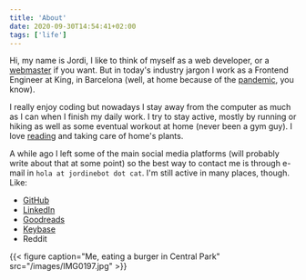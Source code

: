 ```yaml
---
title: 'About'
date: 2020-09-30T14:54:41+02:00
tags: ['life']
---
```


Hi, my name is Jordi, I like to think of myself as a web developer, or a
[webmaster](https://justinjackson.ca/webmaster/) if you want. But in today's industry jargon I work as a Frontend
Engineer at King, in Barcelona (well, at home because of the
[pandemic](https://en.wikipedia.org/wiki/Coronavirus_disease_2019), you know).

I really enjoy coding but nowadays I stay away from the computer as much as I can when I finish my daily work. I try to
stay active, mostly by running or hiking as well as some eventual workout at home (never been a gym guy). I love
[reading](https://www.goodreads.com/jordinebot) and taking care of home's plants.

A while ago I left some of the main social media platforms (will probably write about that at some point) so the best
way to contact me is through e-mail in `hola at jordinebot dot cat`. I'm still active in many places, though.
Like:

-   [GitHub](https://github.com/jordinebot/)
-   [LinkedIn](https://www.linkedin.com/in/jnebot/)
-   [Goodreads]( https://www.goodreads.com/jordinebot )
-	[Keybase](https://keybase.io/jordinebot)
-	Reddit

{{< figure caption="Me, eating a burger in Central Park" src="/images/IMG0197.jpg" >}}
